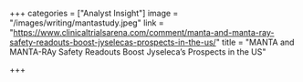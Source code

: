 +++
categories = ["Analyst Insight"]
image = "/images/writing/mantastudy.jpeg"
link = "https://www.clinicaltrialsarena.com/comment/manta-and-manta-ray-safety-readouts-boost-jyselecas-prospects-in-the-us/"
title = "MANTA and MANTA-RAy Safety Readouts Boost Jyseleca’s Prospects in the US"

+++
